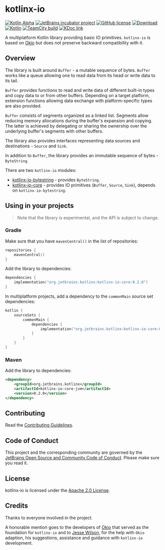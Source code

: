 # kotlinx-io

[![Kotlin Alpha](https://kotl.in/badges/alpha.svg)](https://kotlinlang.org/docs/components-stability.html)
[![JetBrains incubator project](https://jb.gg/badges/incubator.svg)](https://confluence.jetbrains.com/display/ALL/JetBrains+on+GitHub)
[![GitHub license](https://img.shields.io/badge/license-Apache%20License%202.0-blue.svg?style=flat)](http://www.apache.org/licenses/LICENSE-2.0)
[![Download](https://img.shields.io/maven-central/v/org.jetbrains.kotlinx/kotlinx-io-core?versionSuffix=0.2.0)](https://central.sonatype.com/artifact/org.jetbrains.kotlinx/kotlinx-io-core/0.2.0)
[![Kotlin](https://img.shields.io/badge/kotlin-1.8.21-blue.svg?logo=kotlin)](http://kotlinlang.org)
[![TeamCity build](https://img.shields.io/teamcity/build/s/KotlinTools_KotlinxIo_BuildAggregated.svg?server=http%3A%2F%2Fteamcity.jetbrains.com)](https://teamcity.jetbrains.com/viewType.html?buildTypeId=KotlinTools_KotlinxIo_BuildAggregated&guest=1)
[![KDoc link](https://img.shields.io/badge/API_reference-KDoc-blue)](https://fzhinkin.github.io/kotlinx-io-dokka-docs-preview/)

A multiplatform Kotlin library providing basic IO primitives. `kotlinx-io` is based on [Okio](https://github.com/square/okio) but does not preserve backward compatibility with it.

## Overview
The library is built around `Buffer` - a mutable sequence of bytes. `Buffer` works like a queue allowing one to read data from its head or write data to its tail.

`Buffer` provides functions to read and write data of different built-in types and copy data to or from other buffers. Depending on a target platform, extension functions allowing data exchange with platform-specific types are also provided.

`Buffer` consists of segments organized as a linked list. Segments allow reducing memory allocations during the buffer's expansion and copying. The latter is achieved by delegating or sharing the ownership over the underlying buffer's segments with other buffers.

The library also provides interfaces representing data sources and destinations - `Source` and `Sink`.

In addition to `Buffer`, the library provides an immutable sequence of bytes - `ByteString`.

There are two `kotlinx-io` modules:
- [kotlinx-io-bytestring](./bytestring) - provides `ByteString`.
- [kotlinx-io-core](./core) - provides IO primitives (`Buffer`, `Source`, `Sink`), depends on `kotlinx-io-bytestring`.

## Using in your projects

> Note that the library is experimental, and the API is subject to change.

### Gradle

Make sure that you have `mavenCentral()` in the list of repositories:
```kotlin
repositories {
    mavenCentral()
}
```

Add the library to dependencies:
```kotlin
dependencies {
    implementation("org.jetbrains.kotlinx:kotlinx-io-core:0.2.0")
}
```

In multiplatform projects, add a dependency to the `commonMain` source set dependencies:
```kotlin
kotlin {
    sourceSets {
        commonMain {
            dependencies {
                implementation("org.jetbrains.kotlinx:kotlinx-io-core:0.2.0")
            }
        }
    }
}
```

### Maven

Add the library to dependencies:
```xml
<dependency>
    <groupId>org.jetbrains.kotlinx</groupId>
    <artifactId>kotlinx-io-core-jvm</artifactId>
    <version>0.2.0</version>
</dependency>
```

## Contributing

Read the [Contributing Guidelines](CONTRIBUTING.md).

## Code of Conduct
This project and the corresponding community are governed by the [JetBrains Open Source and Community Code of Conduct](https://confluence.jetbrains.com/display/ALL/JetBrains+Open+Source+and+Community+Code+of+Conduct). Please make sure you read it.

## License
kotlinx-io is licensed under the [Apache 2.0 License](LICENSE).

## Credits

Thanks to everyone involved in the project.

A honorable mention goes to the developers of [Okio](https://square.github.io/okio/) 
that served as the foundation for `kotlinx-io` and to [Jesse Wilson](https://github.com/swankjesse),
for the help with `Okio` adaption, his suggestions, assistance and guidance with `kotlinx-io` development.
